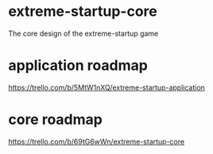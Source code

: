 # extreme-startup-core
The core design of the extreme-startup game

# application roadmap
https://trello.com/b/5MtW1nXQ/extreme-startup-application

# core roadmap 
https://trello.com/b/69tG6wWn/extreme-startup-core
